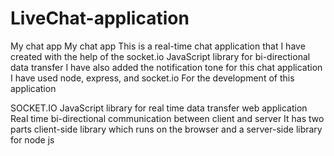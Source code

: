 # LiveChat-application

My chat app 
My chat app This is a real-time chat application that I have created with the help of the socket.io JavaScript library for bi-directional data transfer
I have also added the notification tone for this chat application I have used node, express, and socket.io For the development of this application
 
 
SOCKET.IO 
JavaScript library for real time data transfer web application 
Real time bi-directional communication between client and server 
It has two parts client-side library which runs on the browser and a server-side library for node js 
